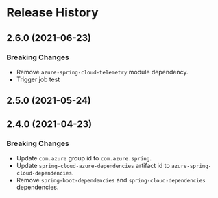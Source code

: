 # Release History

## 2.6.0 (2021-06-23)
### Breaking Changes
- Remove `azure-spring-cloud-telemetry` module dependency.
- Trigger job test

## 2.5.0 (2021-05-24)

## 2.4.0 (2021-04-23)
### Breaking Changes
- Update `com.azure` group id to `com.azure.spring`.
- Update `spring-cloud-azure-dependencies` artifact id to `azure-spring-cloud-dependencies`.
- Remove `spring-boot-dependencies` and `spring-cloud-dependencies` dependencies.
